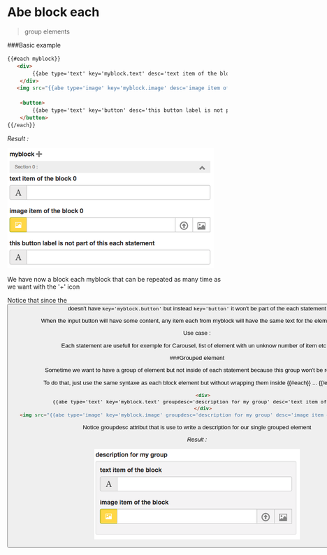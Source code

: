 # Abe block each

> group elements

###Basic example

```html
{{#each myblock}}
​	<div>
		{{abe type='text' key='myblock.text' desc='text item of the block'}}
	</div>
​	<img src="{{abe type='image' key='myblock.image' desc='image item of the block'}}" />

	<button>
		{{abe type='text' key='button' desc='this button label is not part of this each statement'}}
	</button>
{{/each}}
```

*Result :*

![Each](../assets/abe-each.png)

We have now a block each myblock that can be repeated as many time as we want with the '+' icon

Notice that since the <button> doesn't have ```key='myblock.button'``` but instead ```key='button'``` it won't be part of the each statement

When the input button will have some content, any item each from myblock will have the same text for the element button

Use case :

Each statement are usefull for exemple for Carousel, list of element with un unknow number of item etc ...


###Grouped element

Sometime we want to have a group of element but not inside of each statement because this group won't be repeated.

To do that, just use the same syntaxe as each block element but without wrapping them inside {{#each}} ... {{/each}} tag

```html
	<div>
		{{abe type='text' key='myblock.text' groupdesc='description for my group' desc='text item of the block'}}
	</div>
​	<img src="{{abe type='image' key='myblock.image' groupdesc='description for my group' desc='image item of the block'}}" />
```

Notice groupdesc attribut that is use to write a description for our single grouped element 

*Result :*

![SIngleEach](../assets/single-group.png)